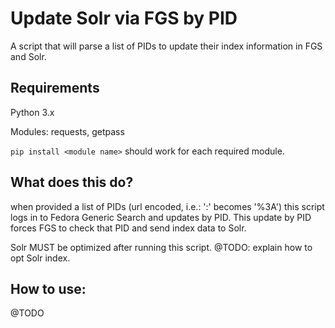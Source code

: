 # Update Solr via FGS by PID
A script that will parse a list of PIDs to update their index information in FGS and Solr.

Requirements
--
Python 3.x

Modules: requests, getpass

`pip install <module name>` should work for each required module.


What does this do?
--
when provided a list of PIDs (url encoded, i.e.: ':' becomes '%3A') this script
logs in to Fedora Generic Search and updates by PID. This update by PID forces
FGS to check that PID and send index data to Solr.

Solr MUST be optimized after running this script. @TODO: explain how to opt Solr index.


How to use:
--
@TODO